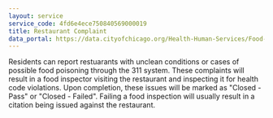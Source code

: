 ```yaml
---
layout: service
service_code: 4fd6e4ece750840569000019
title: Restaurant Complaint
data_portal: https://data.cityofchicago.org/Health-Human-Services/Food-Inspections/4ijn-s7e5
---
```


Residents can report restuarants with unclean conditions or cases of possible food poisoning through the 311 system. These complaints will result in a food inspector visiting the restaurant and inspecting it for health code violations. Upon completion, these issues will be marked as "Closed - Pass" or "Closed - Failed". Failing a food inspection will usually result in a citation being issued against the restaurant.
